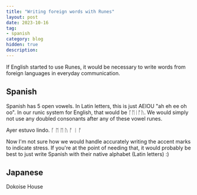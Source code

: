 ```yaml
---
title: "Writing foreign words with Runes"
layout: post
date: 2023-10-16
tag:
- spanish
category: blog
hidden: true
description:
---
```


If English started to use Runes, it would be necessary to write words from foreign languages in everyday communication.

## Spanish

Spanish has 5 open vowels. In Latin letters, this is just AEIOU "ah eh ee oh oo". In our runic system for English, that would be ᚪᛖᛁᚩᚢ. We would simply not use any doubled consonants after any of these vowel runes.

Ayer estuvo lindo.
ᚪ ᛖ ᛖ ᚢ ᚩ ᛁ ᚩ

Now I'm not sure how we would handle accurately writing the accent marks to indicate stress. If you're at the point of needing that, it would probably be best to just write Spanish with their native alphabet (Latin letters) :)

## Japanese

Dokoise House